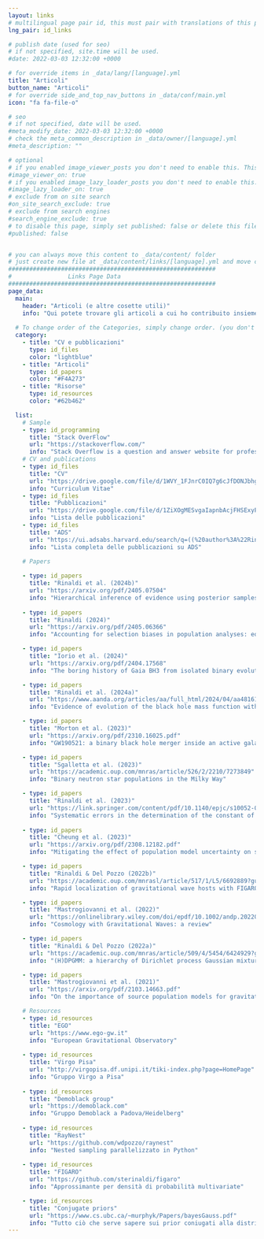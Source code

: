 ```yaml
---
layout: links
# multilingual page pair id, this must pair with translations of this page. (This name must be unique)
lng_pair: id_links

# publish date (used for seo)
# if not specified, site.time will be used.
#date: 2022-03-03 12:32:00 +0000

# for override items in _data/lang/[language].yml
title: "Articoli"
button_name: "Articoli"
# for override side_and_top_nav_buttons in _data/conf/main.yml
icon: "fa fa-file-o"

# seo
# if not specified, date will be used.
#meta_modify_date: 2022-03-03 12:32:00 +0000
# check the meta_common_description in _data/owner/[language].yml
#meta_description: ""

# optional
# if you enabled image_viewer_posts you don't need to enable this. This is only if image_viewer_posts = false
#image_viewer_on: true
# if you enabled image_lazy_loader_posts you don't need to enable this. This is only if image_lazy_loader_posts = false
#image_lazy_loader_on: true
# exclude from on site search
#on_site_search_exclude: true
# exclude from search engines
#search_engine_exclude: true
# to disable this page, simply set published: false or delete this file
#published: false


# you can always move this content to _data/content/ folder
# just create new file at _data/content/links/[language].yml and move content below.
###########################################################
#                Links Page Data
###########################################################
page_data:
  main:
    header: "Articoli (e altre cosette utili)"
    info: "Qui potete trovare gli articoli a cui ho contribuito insieme ad altre risorse utili."
    
  # To change order of the Categories, simply change order. (you don't need to change list order.)
  category:
    - title: "CV e pubblicazioni"
      type: id_files
      color: "lightblue"
    - title: "Articoli"
      type: id_papers
      color: "#F4A273"
    - title: "Risorse"
      type: id_resources
      color: "#62b462"

  list:
    # Sample
    - type: id_programming
      title: "Stack OverFlow"
      url: "https://stackoverflow.com/"
      info: "Stack Overflow is a question and answer website for professional and enthusiastic programmers."
    # CV and publications
    - type: id_files
      title: "CV"
      url: "https://drive.google.com/file/d/1WVY_1FJnrC0IQ7g6cJfDONJbhgB0aiWb/view?usp=sharing"
      info: "Curriculum Vitae"
    - type: id_files
      title: "Pubblicazioni"
      url: "https://drive.google.com/file/d/1ZiXOgMESvgaIapnbAcjFHSExyPbGDhPa/view?usp=sharing"
      info: "Lista delle pubblicazioni"
    - type: id_files
      title: "ADS"
      url: "https://ui.adsabs.harvard.edu/search/q=((%20author%3A%22Rinaldi%2C%20Stefano%22)%20AND%20year%3A2021-)&sort=date%20desc%2C%20bibcode%20desc&p_=0"
      info: "Lista completa delle pubblicazioni su ADS"
      
    # Papers

    - type: id_papers
      title: "Rinaldi et al. (2024b)"
      url: "https://arxiv.org/pdf/2405.07504"
      info: "Hierarchical inference of evidence using posterior samples"
      
    - type: id_papers
      title: "Rinaldi (2024)"
      url: "https://arxiv.org/pdf/2405.06366"
      info: "Accounting for selection biases in population analyses: equivalence of the in-likelihood and post-processing approaches"

    - type: id_papers
      title: "Iorio et al. (2024)"
      url: "https://arxiv.org/pdf/2404.17568"
      info: "The boring history of Gaia BH3 from isolated binary evolution"

    - type: id_papers
      title: "Rinaldi et al. (2024a)"
      url: "https://www.aanda.org/articles/aa/full_html/2024/04/aa48161-23/aa48161-23.html"
      info: "Evidence of evolution of the black hole mass function with redshift"

    - type: id_papers
      title: "Morton et al. (2023)"
      url: "https://arxiv.org/pdf/2310.16025.pdf"
      info: "GW190521: a binary black hole merger inside an active galactic nucleus?"

    - type: id_papers
      title: "Sgalletta et al. (2023)"
      url: "https://academic.oup.com/mnras/article/526/2/2210/7273849"
      info: "Binary neutron star populations in the Milky Way"

    - type: id_papers
      title: "Rinaldi et al. (2023)"
      url: "https://link.springer.com/content/pdf/10.1140/epjc/s10052-023-12078-6.pdf"
      info: "Systematic errors in the determination of the constant of gravitation"
      
    - type: id_papers
      title: "Cheung et al. (2023)"
      url: "https://arxiv.org/pdf/2308.12182.pdf"
      info: "Mitigating the effect of population model uncertainty on strong lensing Bayes factor using nonparametric methods"

    - type: id_papers
      title: "Rinaldi & Del Pozzo (2022b)"
      url: "https://academic.oup.com/mnrasl/article/517/1/L5/6692889?guestAccessKey=7e2d2a70-4c72-471a-8445-e4e074249867"
      info: "Rapid localization of gravitational wave hosts with FIGARO"

    - type: id_papers
      title: "Mastrogiovanni et al. (2022)"
      url: "https://onlinelibrary.wiley.com/doi/epdf/10.1002/andp.202200180"
      info: "Cosmology with Gravitational Waves: a review"

    - type: id_papers
      title: "Rinaldi & Del Pozzo (2022a)"
      url: "https://academic.oup.com/mnras/article/509/4/5454/6424929?guestAccessKey=896e80a6-fb67-4910-99dd-bbc0256126ee"
      info: "(H)DPGMM: a hierarchy of Dirichlet process Gaussian mixture models for the inference of the black hole mass function"

    - type: id_papers
      title: "Mastrogiovanni et al. (2021)"
      url: "https://arxiv.org/pdf/2103.14663.pdf"
      info: "On the importance of source population models for gravitational-wave cosmology"

    # Resources
    - type: id_resources
      title: "EGO"
      url: "https://www.ego-gw.it"
      info: "European Gravitational Observatory"
      
    - type: id_resources
      title: "Virgo Pisa"
      url: "http://virgopisa.df.unipi.it/tiki-index.php?page=HomePage"
      info: "Gruppo Virgo a Pisa"
      
    - type: id_resources
      title: "Demoblack group"
      url: "https://demoblack.com"
      info: "Gruppo Demoblack a Padova/Heidelberg"
      
    - type: id_resources
      title: "RayNest"
      url: "https://github.com/wdpozzo/raynest"
      info: "Nested sampling parallelizzato in Python"
      
    - type: id_resources
      title: "FIGARO"
      url: "https://github.com/sterinaldi/figaro"
      info: "Approssimante per densità di probabilità multivariate"

    - type: id_resources
      title: "Conjugate priors"
      url: "https://www.cs.ubc.ca/~murphyk/Papers/bayesGauss.pdf"
      info: "Tutto ciò che serve sapere sui prior coniugati alla distribuzione Gaussiana"
---
```

